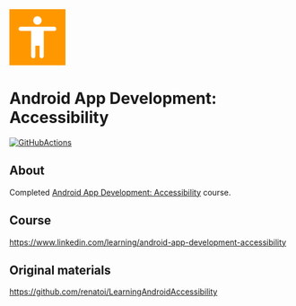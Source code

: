 <img src="media/logo/ic_app.png" height="100px" />

# Android App Development: Accessibility

[![GitHubActions](https://github.com/fartem/android-accessibility/workflows/Build/badge.svg)](https://github.com/fartem/android-accessibility/actions?query=workflow%3ABuild)

## About

Completed [Android App Development: Accessibility](https://www.linkedin.com/learning/android-app-development-accessibility) course.

## Course

https://www.linkedin.com/learning/android-app-development-accessibility

## Original materials

https://github.com/renatoi/LearningAndroidAccessibility
